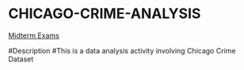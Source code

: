 # CHICAGO-CRIME-ANALYSIS

[Midterm Exams]([(https://github.com/program-med/CHICAGO-CRIME-ANALYSIS/blob/main/CHICAGO_CRIMES_ANALYSIS.ipynb))

#Description
#This is a data analysis activity involving Chicago Crime Dataset
